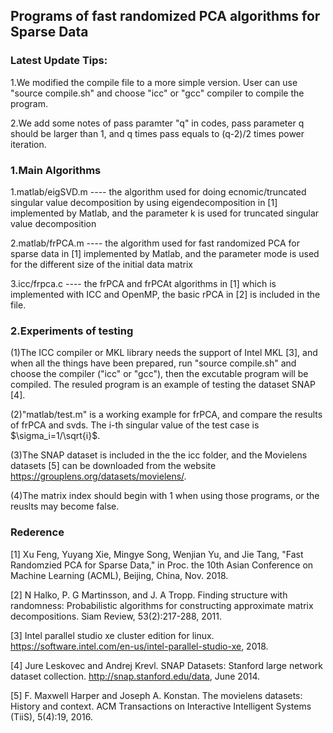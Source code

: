 Programs of fast randomized PCA algorithms for Sparse Data
---
### Latest Update Tips:

1.We modified the compile file to a more simple version. User can use "source compile.sh" and choose "icc" or "gcc" compiler to compile the program.

2.We add some notes of pass paramter "q" in codes, pass parameter q should be larger than 1, and q times pass equals to (q-2)/2 times power iteration.

### 1.Main Algorithms

1.matlab/eigSVD.m  ---- the algorithm used for doing ecnomic/truncated singular value decomposition by using eigendecomposition in [1] implemented by Matlab, and the parameter k is used for truncated singular value decomposition

2.matlab/frPCA.m ---- the algorithm used for fast randomized PCA for sparse data in [1] implemented by Matlab, and the parameter mode is used for the different size of the initial data matrix

3.icc/frpca.c ---- the frPCA and frPCAt algorithms in [1] which is implemented with ICC and OpenMP, the basic rPCA in [2] is included in the file. 

### 2.Experiments of testing

(1)The ICC compiler or MKL library needs the support of Intel MKL [3], and when all the things have been prepared, run "source compile.sh" and choose the compiler ("icc" or "gcc"), then the excutable program will be compiled. The resuled program is an example of testing the dataset SNAP [4].

(2)"matlab/test.m" is a working example for frPCA, and compare the results of frPCA and svds. The i-th singular value of the test case is $\sigma_i=1/\sqrt{i}$.

(3)The SNAP dataset is included in the the icc folder, and the Movielens datasets [5] can be downloaded from the website https://grouplens.org/datasets/movielens/.

(4)The matrix index should begin with 1 when using those programs, or the reuslts may become false.

### Rederence

[1] Xu Feng, Yuyang Xie, Mingye Song, Wenjian Yu, and Jie Tang, "Fast Randomzied PCA for Sparse Data," in Proc. the 10th Asian Conference on Machine Learning (ACML), Beijing, China, Nov. 2018.

[2] N Halko, P. G Martinsson, and J. A Tropp. Finding structure with randomness: Probabilistic algorithms for constructing approximate matrix decompositions. Siam Review, 53(2):217-288, 2011. 

[3] Intel parallel studio xe cluster edition for linux. https://software.intel.com/en-us/intel-parallel-studio-xe, 2018.

[4] Jure Leskovec and Andrej Krevl. SNAP Datasets: Stanford large network dataset collection. http://snap.stanford.edu/data, June 2014.

[5] F. Maxwell Harper and Joseph A. Konstan. The movielens datasets: History and context. ACM Transactions on Interactive Intelligent Systems (TiiS), 5(4):19, 2016.